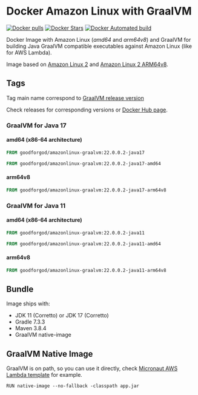 # Docker Amazon Linux with GraalVM

[![Docker pulls](https://img.shields.io/docker/pulls/goodforgod/amazonlinux-graalvm.svg)](https://registry.hub.docker.com/v2/repositories/goodforgod/amazonlinux-graalvm/)
[![Docker Stars](https://img.shields.io/docker/stars/goodforgod/amazonlinux-graalvm.svg)](https://registry.hub.docker.com/v2/repositories/goodforgod/amazonlinux-graalvm/)
[![Docker Automated build](https://img.shields.io/docker/automated/goodforgod/amazonlinux-graalvm.svg?maxAge=31536000)](https://registry.hub.docker.com/v2/repositories/goodforgod/amazonlinux-graalvm/)

Docker Image with Amazon Linux (*amd64* and *arm64v8*) and GraalVM for building Java GraalVM compatible executables against Amazon Linux (like for AWS Lambda).

Image based on [Amazon Linux 2](https://hub.docker.com/_/amazonlinux/) and [Amazon Linux 2 ARM64v8](https://hub.docker.com/r/arm64v8/amazonlinux).

## Tags

Tag main name correspond to [GraalVM release version](https://github.com/graalvm/graalvm-ce-builds)

Check releases for corresponding versions or [Docker Hub page](https://hub.docker.com/repository/docker/goodforgod/amazonlinux-graalvm/tags?page=1&ordering=last_updated).

### GraalVM for Java 17

#### amd64 (x86-64 architecture)
```dockerfile
FROM goodforgod/amazonlinux-graalvm:22.0.0.2-java17
```

```dockerfile
FROM goodforgod/amazonlinux-graalvm:22.0.0.2-java17-amd64
```

#### arm64v8
```dockerfile
FROM goodforgod/amazonlinux-graalvm:22.0.0.2-java17-arm64v8
```

### GraalVM for Java 11

#### amd64 (x86-64 architecture)
```dockerfile
FROM goodforgod/amazonlinux-graalvm:22.0.0.2-java11
```

```dockerfile
FROM goodforgod/amazonlinux-graalvm:22.0.0.2-java11-amd64
```

#### arm64v8  
```dockerfile
FROM goodforgod/amazonlinux-graalvm:22.0.0.2-java11-arm64v8
```

## Bundle

Image ships with:
- JDK 11 (Corretto) or JDK 17 (Corretto)
- Gradle 7.3.3
- Maven 3.8.4
- GraalVM native-image

## GraalVM Native Image

GraalVM is on path, so you can use it directly, check [Micronaut AWS Lambda template](https://github.com/GoodforGod/micronaut-awslambda-function-template/blob/master/Dockerfile) for example.

```shell
RUN native-image --no-fallback -classpath app.jar
```
